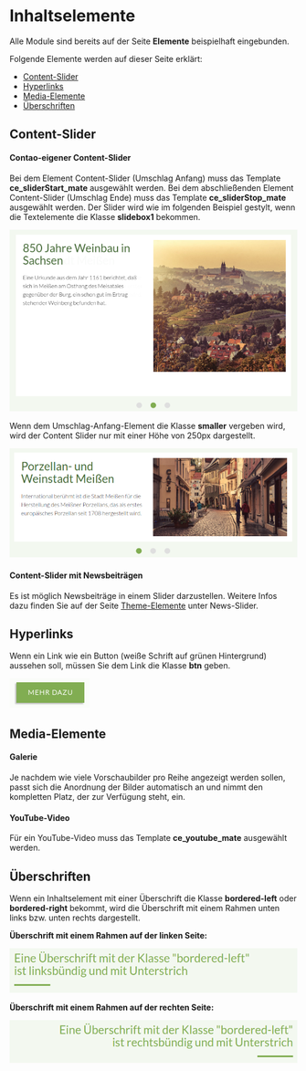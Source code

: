 
# Inhaltselemente

Alle Module sind bereits auf der Seite **Elemente** beispielhaft eingebunden.

Folgende Elemente werden auf dieser Seite erklärt:
- [Content-Slider](mate-inhaltselemente?id=content-slider)
- [Hyperlinks](mate-inhaltselemente?id=hyperlinks)
- [Media-Elemente](mate-inhaltselemente?id=media-elemente)
- [Überschriften](mate-inhaltselemente?id=Überschriften)

## Content-Slider

#### **Contao-eigener Content-Slider**

Bei dem Element Content-Slider \(Umschlag Anfang\) muss das Template **ce\_sliderStart\_mate** ausgewählt werden. Bei dem abschließenden Element Content-Slider \(Umschlag Ende\) muss das Template **ce\_sliderStop\_mate** ausgewählt werden. Der Slider wird wie im folgenden Beispiel gestylt, wenn die Textelemente die Klasse **slidebox1** bekommen.

![](_images/mate-theme/contao-elemente/content-slider-normal.png)

Wenn dem Umschlag-Anfang-Element die Klasse **smaller** vergeben wird, wird der Content Slider nur mit einer Höhe von 250px dargestellt.

![](_images/mate-theme/contao-elemente/content-slider-schmal.png)

#### Content-Slider mit Newsbeiträgen

Es ist möglich Newsbeiträge in einem Slider darzustellen. Weitere Infos dazu finden Sie auf der Seite [Theme-Elemente](/mate-theme-elemente.md) unter News-Slider.

## Hyperlinks

Wenn ein Link wie ein Button \(weiße Schrift auf grünen Hintergrund\) aussehen soll, müssen Sie dem Link die Klasse **btn** geben.

![](_images/mate-theme/contao-elemente/button.png)

## Media-Elemente

#### Galerie

Je nachdem wie viele Vorschaubilder pro Reihe angezeigt werden sollen, passt sich die Anordnung der Bilder automatisch an und nimmt den kompletten Platz, der zur Verfügung steht, ein.

#### YouTube-Video

Für ein YouTube-Video muss das Template **ce\_youtube\_mate** ausgewählt werden.

## Überschriften

Wenn ein Inhaltselement mit einer Überschrift die Klasse **bordered-left** oder **bordered-right** bekommt, wird die Überschrift mit einem Rahmen unten links bzw. unten rechts dargestellt.

**Überschrift mit einem Rahmen auf der linken Seite:**

![](_images/mate-theme/contao-elemente/bordered-left.png)

**Überschrift mit einem Rahmen auf der rechten Seite:**

![](_images/mate-theme/contao-elemente/bordered-right.png)